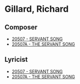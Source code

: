 # Gillard, Richard

## Composer

- [20507 - SERVANT SONG](/hymns/20507.md)
- [20507A - THE SERVANT SONG](/hymns/20507A.md)

## Lyricist

- [20507 - SERVANT SONG](/hymns/20507.md)
- [20507A - THE SERVANT SONG](/hymns/20507A.md)


